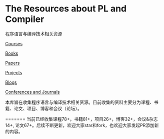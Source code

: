 # The Resources about PL and Compiler

程序语言与编译技术相关资源

[Courses](https://github.com/shining1984/PL-Compiler-Course-Collection/blob/master/Courses.md)

[Books](https://github.com/shining1984/PL-Compiler-Course-Collection/blob/master/Books.md)

[Papers](https://github.com/shining1984/PL-Compiler-Course-Collection/blob/master/Papers.md)

[Projects](https://github.com/shining1984/PL-Compiler-Resource/blob/master/Projects.md)

[Blogs](https://github.com/shining1984/PL-Compiler-Resource/blob/master/Blogs.md)

[Conferences and Journals](https://github.com/shining1984/PL-Compiler-Resource/blob/master/Conferences_Journals.md)


本库旨在收集程序语言与编译技术相关资源。目前收集的资料主要分为课程、书籍、论文、项目、博客和会议（论坛）。

=======
当前已经收集课程78+，书籍81+，项目26+，博客32+，会议&杂志14+, 论文67+。后续不断更新，欢迎大家star和fork，也欢迎大家发起PR添加新的内容。
